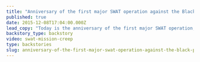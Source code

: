 ```yaml
---
title: "Anniversary of the first major SWAT operation against the Black Panthers"
published: true
date: 2015-12-08T17:04:00.000Z
lead_copy: "Today is the anniversary of the first major SWAT operation, which took place in 1969 against the Black Panthers and gave rise to what some see as this country\'s over militarized police. "
backstory_type: backstory
video: swat-mission-creep
type: backstories
slug: anniversary-of-the-first-major-swat-operation-against-the-black-panthers
---
```


